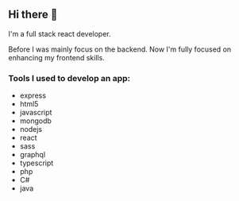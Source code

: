 ## Hi there 👋


I'm a full stack react developer.

Before I was mainly focus on the backend.
Now I'm fully focused on enhancing my frontend skills.

### Tools I used to develop an app:

- express 
- html5 
- javascript 
- mongodb 
- nodejs 
- react 
- sass 
- graphql 
- typescript 
- php
- C#
- java
<!--
**christiandendulay/christiandendulay** is a ✨ _special_ ✨ repository because its `README.md` (this file) appears on your GitHub profile.

Here are some ideas to get you started:

- 🔭 I’m currently working on ...
- 🌱 I’m currently learning ...
- 👯 I’m looking to collaborate on ...
- 🤔 I’m looking for help with ...
- 💬 Ask me about ...
- 📫 How to reach me: ...
- 😄 Pronouns: ...
- ⚡ Fun fact: ...
-->
